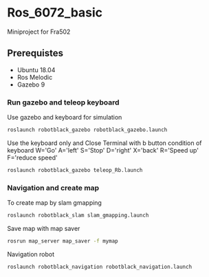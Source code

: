 # Ros_6072_basic
Miniproject for Fra502
## Prerequistes
- Ubuntu 18.04
- Ros Melodic 
- Gazebo 9
### Run gazebo and teleop keyboard
Use gazebo and keyboard for simulation
```sh
roslaunch robotblack_gazebo robotblack_gazebo.launch 
```
Use the keyboard only and Close Terminal with b button condition of keyboard W='Go' A='left' S='Stop' D='right' X='back' R='Speed up' F='reduce speed'
```sh
roslaunch robotblack_gazebo teleop_Rb.launch 
```
### Navigation and create map
To create map by slam gmapping
```sh
roslaunch robotblack_slam slam_gmapping.launch 
```
Save map with map saver
```sh
rosrun map_server map_saver -f mymap
```
Navigation robot
```sh
roslaunch robotblack_navigation robotblack_navigation.launch
```
